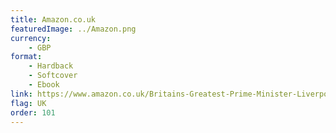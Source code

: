 ```yaml
---
title: Amazon.co.uk
featuredImage: ../Amazon.png
currency:
    - GBP
format:
    - Hardback
    - Softcover
    - Ebook
link: https://www.amazon.co.uk/Britains-Greatest-Prime-Minister-Liverpool/dp/0718895630/ref=tmm_hrd_swatch_0
flag: UK
order: 101
---
```

